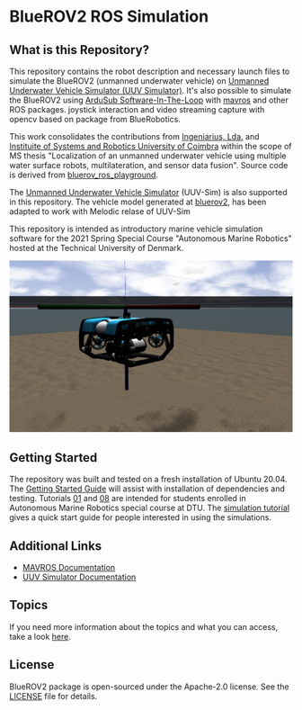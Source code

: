 # BlueROV2 ROS Simulation

## What is this Repository? ##

This repository contains the robot description and necessary launch files to simulate the BlueROV2 (unmanned underwater vehicle) on [Unmanned Underwater Vehicle Simulator (UUV Simulator)](https://github.com/uuvsimulator/uuv_simulator). It's also possible to simulate the BlueROV2 using [ArduSub Software-In-The-Loop](https://ardupilot.org/dev/docs/sitl-simulator-software-in-the-loop.html) with [mavros](http://wiki.ros.org/mavros) and other ROS packages. joystick interaction and video streaming capture with opencv based on  package from BlueRobotics.

This work consolidates the contributions from [Ingeniarius, Lda.](http://ingeniarius.pt/) and [Instituite of Systems and Robotics University of Coimbra](https://www.isr.uc.pt/) within the scope of MS thesis "Localization of an unmanned underwater vehicle using multiple water surface robots, multilateration, and sensor data fusion". Source code is derived from [bluerov_ros_playground](https://github.com/patrickelectric/bluerov_ros_playground).

The [Unmanned Underwater Vehicle Simulator](https://uuvsimulator.github.io/) (UUV-Sim) is also supported in this repository. The vehicle model generated at [bluerov2](https://github.com/fredvaz/bluerov2), has been adapted to work with Melodic relase of UUV-Sim

This repository is intended as introductory marine vehicle simulation software for the 2021 Spring Special Course "Autonomous Marine Robotics" hosted at the Technical University of Denmark.

<p align="center">
  <img src="documentation/imgs/bluerov2_uuv_simulator.png">
</p>


## Getting Started ## 

The repository was built and tested on a fresh installation of Ubuntu 20.04. The [Getting Started Guide](GETTING_STARTED.md) will assist with installation of dependencies and testing. 
Tutorials [01](TUTORIAL-01.md) and [08](TUTORIAL-08.md) are intended for students enrolled in Autonomous Marine Robotics special course at DTU. The [simulation tutorial](SIMULATION_TUTORIAL.md) gives a quick start guide for people interested in using the simulations.

## Additional Links ##

- [MAVROS Documentation](https://github.com/mavlink/mavros/blob/master/mavros/README.md)
- [UUV Simulator Documentation](https://uuvsimulator.github.io/packages/uuv_simulator/intro/)


## Topics

If you need more information about the topics and what you can access, take a look [here](documentation/topics_and_data.md).


## License

BlueROV2 package is open-sourced under the Apache-2.0 license. See the
[LICENSE](LICENSE) file for details.

